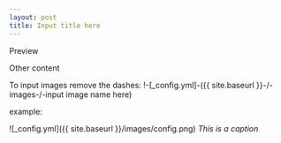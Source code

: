 ```yaml
---
layout: post
title: Input title here
---
```


Preview

Other content

To input images remove the dashes: !-[_config.yml]-({{ site.baseurl }}-/-images-/-input image name here)

example:

![_config.yml]({{ site.baseurl }}/images/config.png)
*This is a caption*
